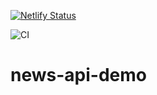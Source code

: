 [![Netlify Status](https://api.netlify.com/api/v1/badges/e4e7ff32-2a50-43e6-abc4-57d6e74a3f25/deploy-status)](https://app.netlify.com/sites/world-news-headlines/deploys)

![CI](https://github.com/ehom/news-api-demo/workflows/CI/badge.svg?branch=master)

# news-api-demo


